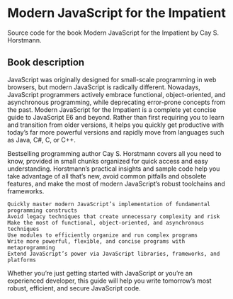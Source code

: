 # Modern JavaScript for the Impatient

 Source code for the book Modern JavaScript for the Impatient by Cay S. Horstmann.
 
 ## Book description
 
JavaScript was originally designed for small-scale programming in web browsers, but modern JavaScript is radically different. Nowadays, JavaScript programmers actively embrace functional, object-oriented, and asynchronous programming, while deprecating error-prone concepts from the past. Modern JavaScript for the Impatient is a complete yet concise guide to JavaScript E6 and beyond. Rather than first requiring you to learn and transition from older versions, it helps you quickly get productive with today’s far more powerful versions and rapidly move from languages such as Java, C#, C, or C++.

Bestselling programming author Cay S. Horstmann covers all you need to know, provided in small chunks organized for quick access and easy understanding. Horstmann’s practical insights and sample code help you take advantage of all that’s new, avoid common pitfalls and obsolete features, and make the most of modern JavaScript’s robust toolchains and frameworks.

    Quickly master modern JavaScript’s implementation of fundamental programming constructs
    Avoid legacy techniques that create unnecessary complexity and risk
    Make the most of functional, object-oriented, and asynchronous techniques
    Use modules to efficiently organize and run complex programs
    Write more powerful, flexible, and concise programs with metaprogramming
    Extend JavaScript’s power via JavaScript libraries, frameworks, and platforms

Whether you’re just getting started with JavaScript or you’re an experienced developer, this guide will help you write tomorrow’s most robust, efficient, and secure JavaScript code.
